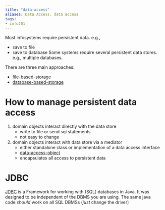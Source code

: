 ```yaml
---
title: "data-access"
aliases: Data Access, data access
tags: 
- info201
---
```


Most infosystems require persistent data. e.g.,
- save to file
- save to database
Some systems require several persistent data stores. e.g., multiple databases.

There are three main approaches:
- [file-based-storage](notes/file-based-storage.md)
- [database-based-storage](notes/database-based-storage.md)

# How to manage persistent data access
1. domain objects interact directly with the data store
	- write to file or send sql statements
	- not easy to change
2. domain objects interact with data store via a mediator
	- either standalone class or implementation of a data access interface
	- [data-access-object](notes/data-access-object.md)
	- encapsulates all access to persistent data

# JDBC
[JDBC](notes/java-database-connectibity.md) is a Framework for working with (SQL) databases in Java. It was designed to be independent of the DBMS you are using. The same java code *should* work on all SQL DBMSs (*just* change the driver)
